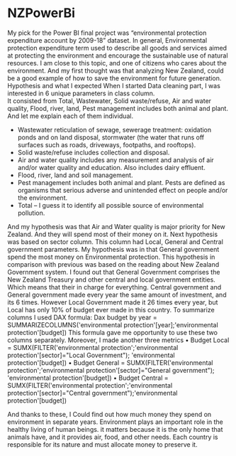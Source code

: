 # NZPowerBi
My pick for the Power BI final project was “environmental protection expenditure account by 2009-18” dataset. 
  In general, Environmental  protection expenditure term used to describe all goods and services aimed at protecting the environment and encourage 
the sustainable use of natural resources. I am close to this topic, and one of citizens who cares about the environment. And my first thought was
that analyzing New Zealand, could be a good example of how to save the environment for future generation.
Hypothesis and what I expected 
When I started Data cleaning part, I was interested in 6 unique parameters in class column.  
It consisted from Total, Wastewater, Solid waste/refuse, Air and water quality, Flood, river, land, Pest management includes both animal and plant.
And let me explain each of them individual.
-	Wastewater reticulation of sewage, sewerage treatment: oxidation ponds and on land disposal, stormwater (the water that runs off surfaces such as roads, driveways, 
footpaths, and rooftops).
-	Solid waste/refuse includes collection and disposal.
-	Air and water quality includes any measurement and analysis of air and/or water quality and education. Also includes dairy effluent.
-	Flood, river, land and soil management.
-	Pest management includes both animal and plant. Pests are defined as organisms that serious adverse and unintended effect on people and/or the environment.
-	Total – I guess it to identify all possible source of environmental pollution.

And my hypothesis was that Air and Water quality is major priority for New Zealand. And they will spend most of their money on it. 
Next hypothesis was based on sector column. 
This column had Local, General and Central government parameters. My hypothesis was in that General government spend the most money on Environmental protection. 
This hypothesis in comparison with previous was based on the reading about New Zealand Government system. I found out that General Government comprises the New Zealand Treasury 
and other central and local government entities. Which means that their in charge for everything. 
Central government and General government made every year the same amount of investment, and its 6 times. However Local Government made it 26 times every year, 
but Local has only 10% of budget ever made in this country. 
To summarize columns I used DAX formula: 
Dax budget by year = SUMMARIZECOLUMNS('environmental protection'[year];'environmental protection'[budget])
This formula gave me opportunity to use these two columns separately. 
Moreover, I made another three metrics 
•	Budget Local = SUMX(FILTER('environmental protection';'environmental protection'[sector]="Local Government"); 'environmental protection'[budget])
•	Budget General = SUMX(FILTER('environmental protection';'environmental protection'[sector]="General government"); 'environmental protection'[budget])
•	Budget Central = SUMX(FILTER('environmental protection';'environmental protection'[sector]="Central government");'environmental protection'[budget])

And thanks to these, I Could find out how much money they spend on environment in separate years. 
Environment plays an important role in the healthy living of human beings. it matters because it is the only home that animals have, and it provides air, food, 
and other needs. Each country is responsible for its nature and must allocate money to preserve it.

